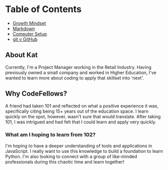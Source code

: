 # Table of Contents
- [Growth Mindset](growth-mindset.md)
- [Markdown](markdown-notes.md)
- [Computer Setup](computer-setup.md)
- [git v GitHub](git-github-notes.md)

## About Kat
Currently, I'm a Project Manager working in the Retail Industry. Having previously owned a small company and worked in Higher Education, I've wanted to learn more about coding to apply that skillset into 'next'.

## Why CodeFellows? 
A friend had taken 101 and reflected on what a positive experience it was, specifically citing being 15+ years out of the education space. I learn quickly on the spot, however, wasn't sure that would translate. 
After taking 101, I was intrigued and had felt that I could learn and apply very quickly.

### What am I hoping to learn from 102?
I'm hoping to have a deeper understanding of tools and applications in JavaScript. I really want to use this knowledge to build a foundation to learn Python.
I'm also looking to connect with a group of like-minded professionals during this chaotic time and learn together!